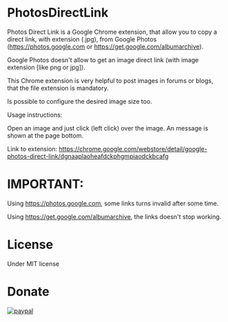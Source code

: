 # PhotosDirectLink
Photos Direct Link is a Google Chrome extension, that allow you to copy a 
direct link, with extension (.jpg), from Google Photos (https://photos.google.com or https://get.google.com/albumarchive).

Google Photos doesn't allow to get an image direct link (with image extension [like png or jpg]).

This Chrome extension is very helpful to post images in forums or blogs, that the file extension is mandatory.

Is possible to configure the desired image size too.

Usage instructions:

Open an image and just click (left click) over the image. An message is shown at the page bottom.

Link to extension: https://chrome.google.com/webstore/detail/google-photos-direct-link/dgnaaplaoheafdckphgmpiaodckbcafg


# IMPORTANT:

Using https://photos.google.com, some links turns invalid after some time.

Using https://get.google.com/albumarchive, the links doesn't stop working.

# License
Under MIT license

# Donate
[![paypal](https://www.paypalobjects.com/en_US/i/btn/btn_donateCC_LG.gif)](https://www.paypal.com/cgi-bin/webscr?cmd=_donations&business=B875H7TZRFDBL&lc=BR&item_name=DDO%20Engineering&currency_code=USD&bn=PP%2dDonationsBF%3abtn_donateCC_LG%2egif%3aNonHosted)
